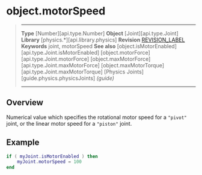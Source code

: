 # object.motorSpeed

> --------------------- ------------------------------------------------------------------------------------------
> __Type__              [Number][api.type.Number]
> __Object__            [Joint][api.type.Joint]
> __Library__           [physics.*][api.library.physics]
> __Revision__          [REVISION_LABEL](REVISION_URL)
> __Keywords__          joint, motorSpeed
> __See also__          [object.isMotorEnabled][api.type.Joint.isMotorEnabled]
>								[object.motorForce][api.type.Joint.motorForce]
>								[object.maxMotorForce][api.type.Joint.maxMotorForce]
>								[object.maxMotorTorque][api.type.Joint.maxMotorTorque]
>								[Physics Joints][guide.physics.physicsJoints] _(guide)_
> --------------------- ------------------------------------------------------------------------------------------

## Overview

Numerical value which specifies the rotational motor speed for a `"pivot"` joint, or the linear motor speed for a `"piston"` joint.

## Example

``````lua
if ( myJoint.isMotorEnabled ) then
	myJoint.motorSpeed = 100
end
``````